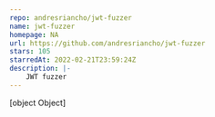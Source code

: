 ```yaml
---
repo: andresriancho/jwt-fuzzer
name: jwt-fuzzer
homepage: NA
url: https://github.com/andresriancho/jwt-fuzzer
stars: 105
starredAt: 2022-02-21T23:59:24Z
description: |-
    JWT fuzzer
---
```


[object Object]
